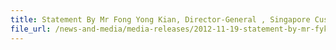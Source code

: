 ```yaml
---
title: Statement By Mr Fong Yong Kian, Director-General , Singapore Customs, At The Business Excellence Awards Media Briefing On Monday, 19 Nov 2012, 4.30PM, Capricon Room, Resorts World Convention Centre
file_url: /news-and-media/media-releases/2012-11-19-statement-by-mr-fyk.pdf
---
```

